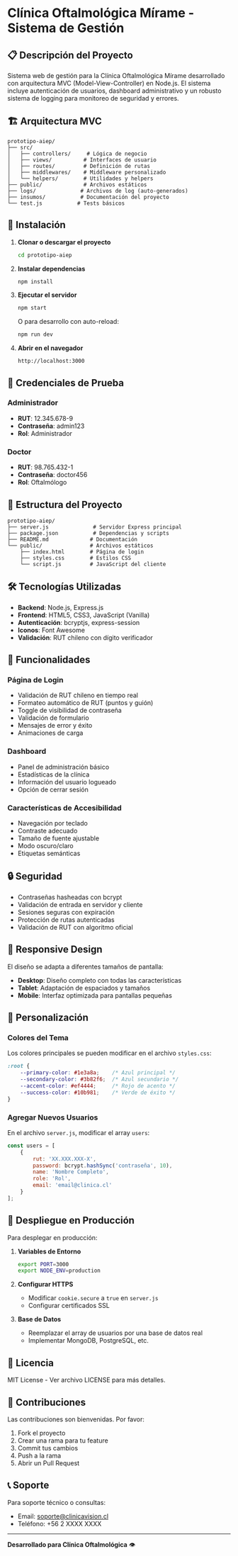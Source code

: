 # Clínica Oftalmológica Mírame - Sistema de Gestión

## 📋 Descripción del Proyecto

Sistema web de gestión para la Clínica Oftalmológica Mírame desarrollado con arquitectura MVC (Model-View-Controller) en Node.js. El sistema incluye autenticación de usuarios, dashboard administrativo y un robusto sistema de logging para monitoreo de seguridad y errores.

## 🏗️ Arquitectura MVC

```
prototipo-aiep/
├── src/
│   ├── controllers/     # Lógica de negocio
│   ├── views/          # Interfaces de usuario
│   ├── routes/         # Definición de rutas
│   ├── middlewares/    # Middleware personalizado
│   └── helpers/        # Utilidades y helpers
├── public/             # Archivos estáticos
├── logs/              # Archivos de log (auto-generados)
├── insumos/           # Documentación del proyecto
└── test.js           # Tests básicos
```

## 🚀 Instalación

1. **Clonar o descargar el proyecto**
   ```bash
   cd prototipo-aiep
   ```

2. **Instalar dependencias**
   ```bash
   npm install
   ```

3. **Ejecutar el servidor**
   ```bash
   npm start
   ```
   
   O para desarrollo con auto-reload:
   ```bash
   npm run dev
   ```

4. **Abrir en el navegador**
   ```
   http://localhost:3000
   ```

## 👥 Credenciales de Prueba

### Administrador
- **RUT**: 12.345.678-9
- **Contraseña**: admin123
- **Rol**: Administrador

### Doctor
- **RUT**: 98.765.432-1
- **Contraseña**: doctor456
- **Rol**: Oftalmólogo

## 📁 Estructura del Proyecto

```
prototipo-aiep/
├── server.js              # Servidor Express principal
├── package.json           # Dependencias y scripts
├── README.md             # Documentación
└── public/               # Archivos estáticos
    ├── index.html        # Página de login
    ├── styles.css        # Estilos CSS
    └── script.js         # JavaScript del cliente
```

## 🛠️ Tecnologías Utilizadas

- **Backend**: Node.js, Express.js
- **Frontend**: HTML5, CSS3, JavaScript (Vanilla)
- **Autenticación**: bcryptjs, express-session
- **Iconos**: Font Awesome
- **Validación**: RUT chileno con dígito verificador

## 🔧 Funcionalidades

### Página de Login
- Validación de RUT chileno en tiempo real
- Formateo automático de RUT (puntos y guión)
- Toggle de visibilidad de contraseña
- Validación de formulario
- Mensajes de error y éxito
- Animaciones de carga

### Dashboard
- Panel de administración básico
- Estadísticas de la clínica
- Información del usuario logueado
- Opción de cerrar sesión

### Características de Accesibilidad
- Navegación por teclado
- Contraste adecuado
- Tamaño de fuente ajustable
- Modo oscuro/claro
- Etiquetas semánticas

## 🔒 Seguridad

- Contraseñas hasheadas con bcrypt
- Validación de entrada en servidor y cliente
- Sesiones seguras con expiración
- Protección de rutas autenticadas
- Validación de RUT con algoritmo oficial

## 📱 Responsive Design

El diseño se adapta a diferentes tamaños de pantalla:
- **Desktop**: Diseño completo con todas las características
- **Tablet**: Adaptación de espaciados y tamaños
- **Mobile**: Interfaz optimizada para pantallas pequeñas

## 🎨 Personalización

### Colores del Tema
Los colores principales se pueden modificar en el archivo `styles.css`:

```css
:root {
    --primary-color: #1e3a8a;    /* Azul principal */
    --secondary-color: #3b82f6;  /* Azul secundario */
    --accent-color: #ef4444;     /* Rojo de acento */
    --success-color: #10b981;    /* Verde de éxito */
}
```

### Agregar Nuevos Usuarios
En el archivo `server.js`, modificar el array `users`:

```javascript
const users = [
    {
        rut: 'XX.XXX.XXX-X',
        password: bcrypt.hashSync('contraseña', 10),
        name: 'Nombre Completo',
        role: 'Rol',
        email: 'email@clinica.cl'
    }
];
```

## 🚀 Despliegue en Producción

Para desplegar en producción:

1. **Variables de Entorno**
   ```bash
   export PORT=3000
   export NODE_ENV=production
   ```

2. **Configurar HTTPS**
   - Modificar `cookie.secure` a `true` en `server.js`
   - Configurar certificados SSL

3. **Base de Datos**
   - Reemplazar el array de usuarios por una base de datos real
   - Implementar MongoDB, PostgreSQL, etc.

## 📄 Licencia

MIT License - Ver archivo LICENSE para más detalles.

## 🤝 Contribuciones

Las contribuciones son bienvenidas. Por favor:

1. Fork el proyecto
2. Crear una rama para tu feature
3. Commit tus cambios
4. Push a la rama
5. Abrir un Pull Request

## 📞 Soporte

Para soporte técnico o consultas:
- Email: soporte@clinicavision.cl
- Teléfono: +56 2 XXXX XXXX

---

**Desarrollado para Clínica Oftalmológica** 👁️
